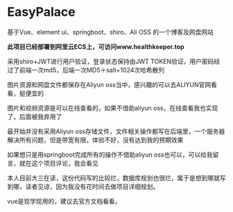 # EasyPalace
基于Vue、element ui、springboot、shiro、Ali OSS 的一个博客及网盘网站

**此项目已经部署到阿里云ECS上，可访问www.healthkeeper.top**

采用shiro+JWT进行用户验证，登录状态保持由JWT TOKEN验证，用户密码经过了前端一次md5，后端一次MD5＋salt+1024次哈希散列

图片资源和网盘文件都保存在Aliyun oss当中，感兴趣的可以去ALIYUN官网看看，挺便宜的

图片和视频资源是可以在线查看的，如果不借助aliyun oss，在线查看我也实现了，后面被我弃用了

最开始并没有采用Aliyun oss存储文件，文件相关操作都写在后端里，一个服务器解决所有问题，但是带宽有限，体验不好，没有达到我的预期效果

如果想只是用springboot完成所有的操作不借助aliyun oss也可以，可以给我留言，就在这个项目评论，我会看见

本人目前大三在读，这份代码写的比较烂，数据库规划也很烂，属于是想到哪就写到哪，读者见谅，因为我没有花时间去做项目详细规划。

vue是现学现用的，建议去官方文档看看。
